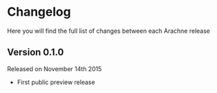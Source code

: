 Changelog
=========

Here you will find the full list of changes between each Arachne release


Version 0.1.0 
--------------

Released on November 14th 2015
- First public preview release

